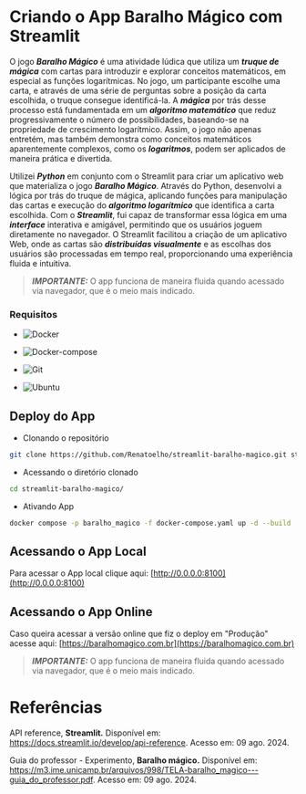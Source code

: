 # Criando o App Baralho Mágico com Streamlit

O jogo ***Baralho Mágico*** é uma atividade lúdica que utiliza um ***truque de mágica*** com cartas para introduzir e explorar conceitos matemáticos, em especial as funções logarítmicas. No jogo, um participante escolhe uma carta, e através de uma série de perguntas sobre a posição da carta escolhida, o truque consegue identificá-la. A ***mágica*** por trás desse processo está fundamentada em um ***algoritmo matemático*** que reduz progressivamente o número de possibilidades, baseando-se na propriedade de crescimento logarítmico. Assim, o jogo não apenas entretém, mas também demonstra como conceitos matemáticos aparentemente complexos, como os ***logaritmos***, podem ser aplicados de maneira prática e divertida.

Utilizei ***Python*** em conjunto com o Streamlit para criar um aplicativo web que materializa o jogo ***Baralho Mágico***. Através do Python, desenvolvi a lógica por trás do truque de mágica, aplicando funções para manipulação das cartas e execução do ***algoritmo logarítmico*** que identifica a carta escolhida. Com o ***Streamlit***, fui capaz de transformar essa lógica em uma ***interface*** interativa e amigável, permitindo que os usuários joguem diretamente no navegador. O Streamlit facilitou a criação de um aplicativo Web, onde as cartas são ***distribuídas visualmente*** e as escolhas dos usuários são processadas em tempo real, proporcionando uma experiência fluida e intuitiva.

> ***IMPORTANTE:*** O app funciona de maneira fluida quando acessado via navegador, que é o meio mais indicado.

<!--
https://www.youtube.com/@renato-coelho

# Apresentação em vídeo

<p align="center">
  <a href="https://www.youtube.com/@renato-coelho" target="_blank"><img src="thumbnail/Streamlit-Baralho-Magico.png" alt="Vídeo de apresentação"></a>
</p>
-->

### Requisitos

+ ![Docker](https://img.shields.io/badge/Docker-23.0.3-E3E3E3)

+ ![Docker-compose](https://img.shields.io/badge/Docker--compose-1.25.0-E3E3E3)

+ ![Git](https://img.shields.io/badge/Git-2.25.1%2B-E3E3E3)

+ ![Ubuntu](https://img.shields.io/badge/Ubuntu-20.04-E3E3E3)

## Deploy do App

+ Clonando o repositório
```bash
git clone https://github.com/Renatoelho/streamlit-baralho-magico.git streamlit-baralho-magico
```

+ Acessando o diretório clonado
```bash
cd streamlit-baralho-magico/
```

+ Ativando App
```bash
docker compose -p baralho_magico -f docker-compose.yaml up -d --build
```

## Acessando o App Local

Para acessar o App local clique aqui: [http://0.0.0.0:8100](http://0.0.0.0:8100)

## Acessando o App Online

Caso queira acessar a versão online que fiz o deploy em "Produção" acesse aqui: [https://baralhomagico.com.br](https://baralhomagico.com.br)

> ***IMPORTANTE:*** O app funciona de maneira fluida quando acessado via navegador, que é o meio mais indicado.

# Referências

API reference, **Streamlit.** Disponível em: <https://docs.streamlit.io/develop/api-reference>. Acesso em: 09 ago. 2024.

Guia do professor - Experimento, **Baralho mágico.** Disponível em: <https://m3.ime.unicamp.br/arquivos/998/TELA-baralho_magico---guia_do_professor.pdf>. Acesso em: 09 ago. 2024.
